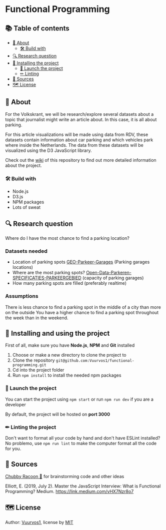 # Functional Programming

## 📚 Table of contents

- [🤔 About](#-About)
  - [🛠 Build with](#-Build-with)
- [🔍 Research question](#-Research-question)
- [🔧 Installing the project](#-Installing-and-using-the-project)
  - [🚀 Launch the project](#-Launch-the-project)
  - [✏ Linting](#-Linting-the-project)
- [📝 Sources](#-Sources)
- [🗺️ License](#%EF%B8%8F-license)

## 🤔 About

For the Volkskrant, we will be research/explore several datasets about a topic that journalist might write an article about. In this case, it is all about parking.

For this article visualizations will be made using data from RDV, these datasets contain information about car parking and which vehicles park where inside the Netherlands. The data from these datasets will be visualized using the D3 JavaScript library.

Check out the [wiki](https://github.com/vuurvos1/functional-programming/wiki) of this repository to find out more detailed information about the project.

### 🛠 Build with

- Node.js
- D3.js
- NPM packages
- Lots of sweat

## 🔍 Research question

Where do I have the most chance to find a parking location?

### Datasets needed

- Location of parking spots
  [GEO-Parkeer-Garages](https://opendata.rdw.nl/Parkeren/GEO-Parkeer-Garages/t5pc-eb34) (Parking garages locations)
- Where are the most parking spots?
  [Open-Data-Parkeren-SPECIFICATIES-PARKEERGEBIED](https://opendata.rdw.nl/Parkeren/Open-Data-Parkeren-SPECIFICATIES-PARKEERGEBIED/b3us-f26s) (capacity of parking garages)
- How many parking spots are filled (preferably realtime)

### Assumptions

There is less chance to find a parking spot in the middle of a city than more on the outside
You have a higher chance to find a parking spot throughout the week than in the weekend.

## 🔧 Installing and using the project

First of all, make sure you have **Node.js**, **NPM** and **Git** installed

1. Choose or make a new directory to clone the project to
2. Clone the repository
   `git@github.com:Vuurvos1/functional-programming.git`
3. Cd into the project folder
4. Run `npm install` to install the needed npm packages

### 🚀 Launch the project

You can start the project using `npm start`
or run `npm run dev` if you are a developer

By default, the project will be hosted on **port 3000**

### ✏ Linting the project

Don't want to format all your code by hand and don't have ESLint installed? No problemo, use `npm run lint` to make the computer format all the code for you.

## 📝 Sources

[Chubby Racoon 🦝](https://github.com/rowinruizendaal) for brainstorming code and other ideas

Elliott, E. (2019, July 2). Master the JavaScript Interview: What is Functional Programming? Medium. https://link.medium.com/vHX7Nzr8o7

## 🗺️ License

Author: [Vuurvos1](https://github.com/Vuurvos1), license by [MIT](https://github.com/Vuurvos1/functional-programming/blob/main/LICENSE)
